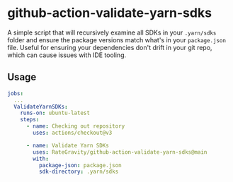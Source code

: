 # github-action-validate-yarn-sdks

A simple script that will recursively examine all SDKs in your `.yarn/sdks` folder and ensure the package versions match what's in your `package.json` file. Useful for ensuring your dependencies don't drift in your git repo, which can cause issues with IDE tooling.

## Usage

```yml
jobs:
  ...
  ValidateYarnSDKs:
    runs-on: ubuntu-latest
    steps:
      - name: Checking out repository
        uses: actions/checkout@v3

      - name: Validate Yarn SDKs
        uses: RateGravity/github-action-validate-yarn-sdks@main
        with:
          package-json: package.json
          sdk-directory: .yarn/sdks
```
